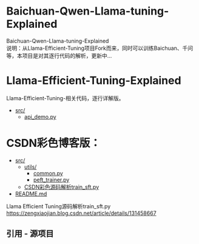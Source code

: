 # Baichuan-Qwen-Llama-tuning-Explained
Baichuan-Qwen-Llama-tuning-Explained  
说明：从Llama-Efficient-Tuning项目Fork而来，同时可以训练Baichuan、千问等，本项目是对其逐行代码的解析，更新中...

# Llama-Efficient-Tuning-Explained

Llama-Efficient-Tuning-相关代码，逐行详解版。


* [src/](./src)
  * [api_demo.py](/src/api_demo.py)
  



# CSDN彩色博客版：
* [src/](./Llama-Efficient-Tuning-Explained/src)
  * [utils/](./Llama-Efficient-Tuning-Explained/src/utils)
    * [common.py](./Llama-Efficient-Tuning-Explained/src/utils/common.py)
    * [peft_trainer.py](./Llama-Efficient-Tuning-Explained/src/utils/peft_trainer.py)
  * [CSDN彩色源码解析train_sft.py](https://zengxiaojian.blog.csdn.net/article/details/131458667)
* [README.md](./Llama-Efficient-Tuning-Explained/README.md)

Llama Efficient Tuning源码解析train_sft.py   https://zengxiaojian.blog.csdn.net/article/details/131458667


## 引用 - 源项目
